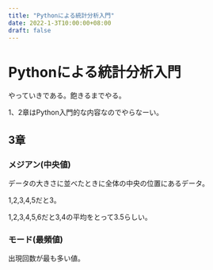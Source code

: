 ```yaml
---
title: "Pythonによる統計分析入門"
date: 2022-1-3T10:00:00+08:00
draft: false
---
```

# Pythonによる統計分析入門



やっていきである。飽きるまでやる。



1、2章はPython入門的な内容なのでやらなーい。



## 3章



### メジアン(中央値)



データの大きさに並べたときに全体の中央の位置にあるデータ。



1,2,3,4,5だと3。



1,2,3,4,5,6だと3,4の平均をとって3.5らしい。



### モード(最頻値)



出現回数が最も多い値。
